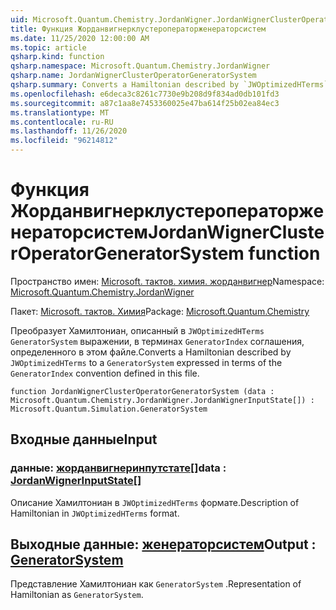 ```yaml
---
uid: Microsoft.Quantum.Chemistry.JordanWigner.JordanWignerClusterOperatorGeneratorSystem
title: Функция Жорданвигнерклустероператорженераторсистем
ms.date: 11/25/2020 12:00:00 AM
ms.topic: article
qsharp.kind: function
qsharp.namespace: Microsoft.Quantum.Chemistry.JordanWigner
qsharp.name: JordanWignerClusterOperatorGeneratorSystem
qsharp.summary: Converts a Hamiltonian described by `JWOptimizedHTerms` to a `GeneratorSystem` expressed in terms of the `GeneratorIndex` convention defined in this file.
ms.openlocfilehash: e6deca3c8261c7730e9b208d9f834ad0db101fd3
ms.sourcegitcommit: a87c1aa8e7453360025e47ba614f25b02ea84ec3
ms.translationtype: MT
ms.contentlocale: ru-RU
ms.lasthandoff: 11/26/2020
ms.locfileid: "96214812"
---
```

# <a name="jordanwignerclusteroperatorgeneratorsystem-function"></a><span data-ttu-id="749d9-102">Функция Жорданвигнерклустероператорженераторсистем</span><span class="sxs-lookup"><span data-stu-id="749d9-102">JordanWignerClusterOperatorGeneratorSystem function</span></span>

<span data-ttu-id="749d9-103">Пространство имен: [Microsoft. тактов. химия. жорданвигнер](xref:Microsoft.Quantum.Chemistry.JordanWigner)</span><span class="sxs-lookup"><span data-stu-id="749d9-103">Namespace: [Microsoft.Quantum.Chemistry.JordanWigner](xref:Microsoft.Quantum.Chemistry.JordanWigner)</span></span>

<span data-ttu-id="749d9-104">Пакет: [Microsoft. тактов. Химия](https://nuget.org/packages/Microsoft.Quantum.Chemistry)</span><span class="sxs-lookup"><span data-stu-id="749d9-104">Package: [Microsoft.Quantum.Chemistry](https://nuget.org/packages/Microsoft.Quantum.Chemistry)</span></span>


<span data-ttu-id="749d9-105">Преобразует Хамилтониан, описанный в `JWOptimizedHTerms` `GeneratorSystem` выражении, в терминах `GeneratorIndex` соглашения, определенного в этом файле.</span><span class="sxs-lookup"><span data-stu-id="749d9-105">Converts a Hamiltonian described by `JWOptimizedHTerms` to a `GeneratorSystem` expressed in terms of the `GeneratorIndex` convention defined in this file.</span></span>

```qsharp
function JordanWignerClusterOperatorGeneratorSystem (data : Microsoft.Quantum.Chemistry.JordanWigner.JordanWignerInputState[]) : Microsoft.Quantum.Simulation.GeneratorSystem
```


## <a name="input"></a><span data-ttu-id="749d9-106">Входные данные</span><span class="sxs-lookup"><span data-stu-id="749d9-106">Input</span></span>

### <a name="data--jordanwignerinputstate"></a><span data-ttu-id="749d9-107">данные: [жорданвигнеринпутстате](xref:Microsoft.Quantum.Chemistry.JordanWigner.JordanWignerInputState)[]</span><span class="sxs-lookup"><span data-stu-id="749d9-107">data : [JordanWignerInputState](xref:Microsoft.Quantum.Chemistry.JordanWigner.JordanWignerInputState)[]</span></span>

<span data-ttu-id="749d9-108">Описание Хамилтониан в `JWOptimizedHTerms` формате.</span><span class="sxs-lookup"><span data-stu-id="749d9-108">Description of Hamiltonian in `JWOptimizedHTerms` format.</span></span>



## <a name="output--generatorsystem"></a><span data-ttu-id="749d9-109">Выходные данные: [женераторсистем](xref:Microsoft.Quantum.Simulation.GeneratorSystem)</span><span class="sxs-lookup"><span data-stu-id="749d9-109">Output : [GeneratorSystem](xref:Microsoft.Quantum.Simulation.GeneratorSystem)</span></span>

<span data-ttu-id="749d9-110">Представление Хамилтониан как `GeneratorSystem` .</span><span class="sxs-lookup"><span data-stu-id="749d9-110">Representation of Hamiltonian as `GeneratorSystem`.</span></span>